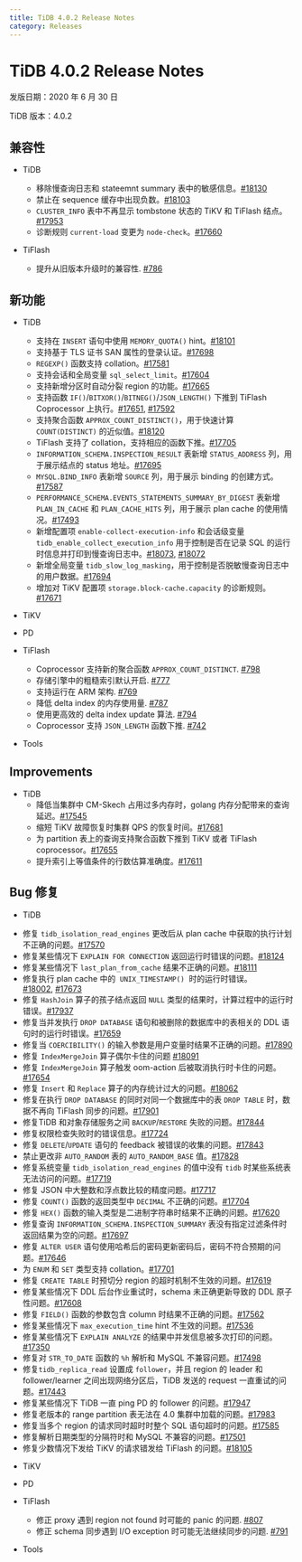 ```yaml
---
title: TiDB 4.0.2 Release Notes
category: Releases
---
```


# TiDB 4.0.2 Release Notes

发版日期：2020 年 6 月 30 日

TiDB 版本：4.0.2

## 兼容性

+ TiDB
    - 移除慢查询日志和 stateemnt summary 表中的敏感信息。[#18130](https://github.com/pingcap/tidb/pull/18130)
    - 禁止在 sequence 缓存中出现负数。[#18103](https://github.com/pingcap/tidb/pull/18103)
    - `CLUSTER_INFO` 表中不再显示 tombstone 状态的 TiKV 和 TiFlash 结点。[#17953](https://github.com/pingcap/tidb/pull/17953)
    - 诊断规则 `current-load` 变更为 `node-check`。[#17660](https://github.com/pingcap/tidb/pull/17660)

+ TiFlash
    - 提升从旧版本升级时的兼容性. [#786](https://github.com/pingcap/tics/pull/786)

## 新功能

+ TiDB
    - 支持在 `INSERT` 语句中使用 `MEMORY_QUOTA()` hint。[#18101](https://github.com/pingcap/tidb/pull/18101)
    - 支持基于 TLS 证书 SAN 属性的登录认证。[#17698](https://github.com/pingcap/tidb/pull/17698)
    - `REGEXP()` 函数支持 collation。[#17581](https://github.com/pingcap/tidb/pull/17581)
    - 支持会话和全局变量 `sql_select_limit`。[#17604](https://github.com/pingcap/tidb/pull/17604)
    - 支持新增分区时自动分裂 region 的功能。[#17665](https://github.com/pingcap/tidb/pull/17665)
    - 支持函数 `IF()`/`BITXOR()`/`BITNEG()`/`JSON_LENGTH()` 下推到 TiFlash Coprocessor 上执行。[#17651](https://github.com/pingcap/tidb/pull/17651), [#17592](https://github.com/pingcap/tidb/pull/17592)
    - 支持聚合函数 `APPROX_COUNT_DISTINCT()`，用于快速计算 `COUNT(DISTINCT)` 的近似值。[#18120](https://github.com/pingcap/tidb/pull/18120)
    - TiFlash 支持了 collation，支持相应的函数下推。[#17705](https://github.com/pingcap/tidb/pull/17705)
    - `INFORMATION_SCHEMA.INSPECTION_RESULT` 表新增 `STATUS_ADDRESS` 列，用于展示结点的 status 地址。[#17695](https://github.com/pingcap/tidb/pull/17695)
    - `MYSQL.BIND_INFO` 表新增 `SOURCE` 列，用于展示 binding 的创建方式。[#17587](https://github.com/pingcap/tidb/pull/17587)
    - `PERFORMANCE_SCHEMA.EVENTS_STATEMENTS_SUMMARY_BY_DIGEST` 表新增 `PLAN_IN_CACHE` 和 `PLAN_CACHE_HITS` 列，用于展示 plan cache 的使用情况。[#17493](https://github.com/pingcap/tidb/pull/17493)
    - 新增配置项 `enable-collect-execution-info` 和会话级变量 `tidb_enable_collect_execution_info` 用于控制是否在记录 SQL 的运行时信息并打印到慢查询日志中。[#18073](https://github.com/pingcap/tidb/pull/18073), [#18072](https://github.com/pingcap/tidb/pull/18072)
    - 新增全局变量 `tidb_slow_log_masking`，用于控制是否脱敏慢查询日志中的用户数据。[#17694](https://github.com/pingcap/tidb/pull/17694)
    - 增加对 TiKV 配置项 `storage.block-cache.capacity` 的诊断规则。[#17671](https://github.com/pingcap/tidb/pull/17671)

+ TiKV



+ PD



+ TiFlash
    - Coprocessor 支持新的聚合函数 `APPROX_COUNT_DISTINCT`. [#798](https://github.com/pingcap/tics/pull/798)
    - 存储引擎中的粗糙索引默认开启. [#777](https://github.com/pingcap/tics/pull/777)
    - 支持运行在 ARM 架构. [#769](https://github.com/pingcap/tics/pull/769)
    - 降低 delta index 的内存使用量. [#787](https://github.com/pingcap/tics/pull/787)
    - 使用更高效的 delta index update 算法. [#794](https://github.com/pingcap/tics/pull/794)
    - Coprocessor 支持 `JSON_LENGTH` 函数下推. [#742](https://github.com/pingcap/tics/pull/742)


+ Tools


## Improvements

+ TiDB
    - 降低当集群中 CM-Skech 占用过多内存时，golang 内存分配带来的查询延迟。[#17545](https://github.com/pingcap/tidb/pull/17545)
    - 缩短 TiKV 故障恢复时集群 QPS 的恢复时间。[#17681](https://github.com/pingcap/tidb/pull/17681)
    - 为 partition 表上的查询支持聚合函数下推到 TiKV 或者 TiFlash coprocessor。[#17655](https://github.com/pingcap/tidb/pull/17655)
    - 提升索引上等值条件的行数估算准确度。[#17611](https://github.com/pingcap/tidb/pull/17611)

## Bug 修复

+ TiDB
 - 修复 `tidb_isolation_read_engines` 更改后从 plan cache 中获取的执行计划不正确的问题。[#17570](https://github.com/pingcap/tidb/pull/17570)
 - 修复某些情况下 `EXPLAIN FOR CONNECTION` 返回运行时错误的问题。[#18124](https://github.com/pingcap/tidb/pull/18124)
 - 修复某些情况下 `last_plan_from_cache` 结果不正确的问题。[#18111](https://github.com/pingcap/tidb/pull/18111)
 - 修复执行 plan cache 中的  `UNIX_TIMESTAMP()`  时的运行时错误。[#18002](https://github.com/pingcap/tidb/pull/18002), [#17673](https://github.com/pingcap/tidb/pull/17673)
 - 修复 `HashJoin` 算子的孩子结点返回 `NULL` 类型的结果时，计算过程中的运行时错误。[#17937](https://github.com/pingcap/tidb/pull/17937)
 - 修复当并发执行 `DROP DATABASE` 语句和被删除的数据库中的表相关的 DDL 语句时的运行时错误。[#17659](https://github.com/pingcap/tidb/pull/17659)
 - 修复当 `COERCIBILITY()` 的输入参数是用户变量时结果不正确的问题。[#17890](https://github.com/pingcap/tidb/pull/17890)
 - 修复 `IndexMergeJoin` 算子偶尔卡住的问题 [#18091](https://github.com/pingcap/tidb/pull/18091)
 - 修复 `IndexMergeJoin` 算子触发 oom-action 后被取消执行时卡住的问题。[#17654](https://github.com/pingcap/tidb/pull/17654)
 - 修复 `Insert` 和 `Replace` 算子的内存统计过大的问题。[#18062](https://github.com/pingcap/tidb/pull/18062)
 - 修复在执行 `DROP DATABASE` 的同时对同一个数据库中的表 `DROP TABLE` 时，数据不再向 TiFlash 同步的问题。[#17901](https://github.com/pingcap/tidb/pull/17901)
 - 修复TiDB 和对象存储服务之间 `BACKUP`/`RESTORE` 失败的问题。[#17844](https://github.com/pingcap/tidb/pull/17844)
 - 修复权限检查失败时的错误信息。[#17724](https://github.com/pingcap/tidb/pull/17724)
 - 修复 `DELETE`/`UPDATE` 语句的 feedback 被错误的收集的问题。[#17843](https://github.com/pingcap/tidb/pull/17843)
 - 禁止更改非 `AUTO_RANDOM` 表的 `AUTO_RANDOM_BASE` 值。[#17828](https://github.com/pingcap/tidb/pull/17828)
 - 修复系统变量 `tidb_isolation_read_engines` 的值中没有 `tidb` 时某些系统表无法访问的问题。[#17719](https://github.com/pingcap/tidb/pull/17719)
 - 修复 JSON 中大整数和浮点数比较的精度问题。[#17717](https://github.com/pingcap/tidb/pull/17717)
 - 修复 `COUNT()` 函数的返回类型中 `DECIMAL` 不正确的问题。[#17704](https://github.com/pingcap/tidb/pull/17704)
 - 修复 `HEX()` 函数的输入类型是二进制字符串时结果不正确的问题。[#17620](https://github.com/pingcap/tidb/pull/17620)
 - 修复查询 `INFORMATION_SCHEMA.INSPECTION_SUMMARY` 表没有指定过滤条件时返回结果为空的问题。[#17697](https://github.com/pingcap/tidb/pull/17697)
 - 修复 `ALTER USER` 语句使用哈希后的密码更新密码后，密码不符合预期的问题。[#17646](https://github.com/pingcap/tidb/pull/17646)
 - 为 `ENUM` 和 `SET` 类型支持 collation。[#17701](https://github.com/pingcap/tidb/pull/17701)
 - 修复 `CREATE TABLE` 时预切分 region 的超时机制不生效的问题。[#17619](https://github.com/pingcap/tidb/pull/17619)
 - 修复某些情况下 DDL 后台作业重试时，schema 未正确更新导致的 DDL 原子性问题。[#17608](https://github.com/pingcap/tidb/pull/17608)
 - 修复 `FIELD()` 函数的参数包含 column 时结果不正确的问题。[#17562](https://github.com/pingcap/tidb/pull/17562)
 - 修复某些情况下 `max_execution_time` hint 不生效的问题。[#17536](https://github.com/pingcap/tidb/pull/17536)
 - 修复某些情况下 `EXPLAIN ANALYZE` 的结果中并发信息被多次打印的问题。[#17350](https://github.com/pingcap/tidb/pull/17350)
 - 修复对 `STR_TO_DATE` 函数的 `%h` 解析和 MySQL 不兼容问题。[#17498](https://github.com/pingcap/tidb/pull/17498)
 - 修复`tidb_replica_read` 设置成 `follower`，并且 region 的 leader 和 follower/learner 之间出现网络分区后，TiDB 发送的 request 一直重试的问题。[#17443](https://github.com/pingcap/tidb/pull/17443)
 - 修复某些情况下 TiDB 一直 ping PD 的 follower 的问题。[#17947](https://github.com/pingcap/tidb/pull/17947)
 - 修复老版本的 range partition 表无法在 4.0 集群中加载的问题。[#17983](https://github.com/pingcap/tidb/pull/17983)
 - 修复当多个 region 的请求同时超时时整个 SQL 语句超时的问题。[#17585](https://github.com/pingcap/tidb/pull/17585)
 - 修复解析日期类型的分隔符时和 MySQL 不兼容的问题。[#17501](https://github.com/pingcap/tidb/pull/17501)
 - 修复少数情况下发给 TiKV 的请求错发给 TiFlash 的问题。[#18105](https://github.com/pingcap/tidb/pull/18105)

+ TiKV



+ PD



+ TiFlash
    - 修正 proxy 遇到 region not found 时可能的 panic 的问题. [#807](https://github.com/pingcap/tics/pull/807)
    - 修正 schema 同步遇到 I/O exception 时可能无法继续同步的问题. [#791](https://github.com/pingcap/tics/pull/791)


+ Tools

